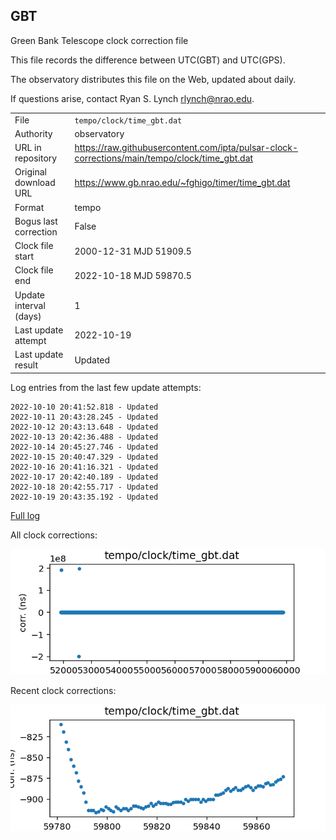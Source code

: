 
## GBT

Green Bank Telescope clock correction file

This file records the difference between UTC(GBT) and UTC(GPS).

The observatory distributes this file on the Web, updated about daily.

If questions arise, contact Ryan S. Lynch <rlynch@nrao.edu>.

|     |     |
|:--- |:--- |
| File | `tempo/clock/time_gbt.dat` |
| Authority | observatory |
| URL in repository | <https://raw.githubusercontent.com/ipta/pulsar-clock-corrections/main/tempo/clock/time_gbt.dat> |
| Original download URL | <https://www.gb.nrao.edu/~fghigo/timer/time_gbt.dat> |
| Format | tempo |
| Bogus last correction | False |
| Clock file start | 2000-12-31 MJD 51909.5 |
| Clock file end | 2022-10-18 MJD 59870.5 |
| Update interval (days) | 1 |
| Last update attempt | 2022-10-19 |
| Last update result | Updated |

Log entries from the last few update attempts:
```
2022-10-10 20:41:52.818 - Updated
2022-10-11 20:43:28.245 - Updated
2022-10-12 20:43:13.648 - Updated
2022-10-13 20:42:36.488 - Updated
2022-10-14 20:45:27.746 - Updated
2022-10-15 20:40:47.329 - Updated
2022-10-16 20:41:16.321 - Updated
2022-10-17 20:42:40.189 - Updated
2022-10-18 20:42:55.717 - Updated
2022-10-19 20:43:35.192 - Updated
```
[Full log](https://raw.githubusercontent.com/ipta/pulsar-clock-corrections/main/log/tempo/clock/time_gbt.dat.log)


All clock corrections:

![plot of all clock corrections](time_gbt.dat.png "All corrections")

Recent clock corrections:

![plot of recent clock corrections](time_gbt.dat.short.png "Recent corrections")

